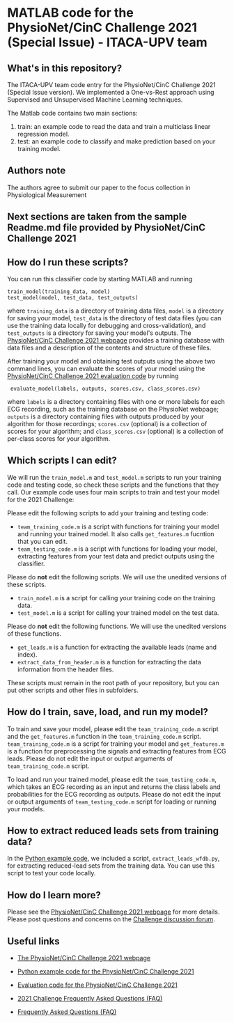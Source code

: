 # MATLAB code for the PhysioNet/CinC Challenge 2021 (Special Issue) - ITACA-UPV team

## What's in this repository?

The ITACA-UPV team code entry for the PhysioNet/CinC Challenge 2021 (Special Issue version).
We implemented a One-vs-Rest approach using Supervised and Unsupervised Machine Learning techniques.

The Matlab code contains two main sections: 
1. train: an example code to read the data and train a multiclass linear regression model.
2. test: an example code to classify and make prediction based on your training model. 

## Authors note
The authors agree to submit our paper to the focus collection in Physiological Measurement



## Next sections are taken from the sample Readme.md file provided by PhysioNet/CinC Challenge 2021

## How do I run these scripts?

You can run this classifier code by starting MATLAB and running

    train_model(training_data, model)
    test_model(model, test_data, test_outputs)

where `training_data` is a directory of training data files, `model` is a directory for saving your model, `test_data` is the directory of test data files (you can use the training data locally for debugging and cross-validation), and `test_outputs` is a directory for saving your model's outputs. The [PhysioNet/CinC Challenge 2021 webpage](https://physionetchallenges.org/2021/) provides a training database with data files and a description of the contents and structure of these files.

After training your model and obtaining test outputs using the above two command lines, you can evaluate the scores of your model using the [PhysioNet/CinC Challenge 2021 evaluation code](https://github.com/physionetchallenges/evaluation-2021) by running

     evaluate_model(labels, outputs, scores.csv, class_scores.csv)

where `labels` is a directory containing files with one or more labels for each ECG recording, such as the training database on the PhysioNet webpage; `outputs` is a directory containing files with outputs produced by your algorithm for those recordings; `scores.csv` (optional) is a collection of scores for your algorithm; and `class_scores.csv` (optional) is a collection of per-class scores for your algorithm.

## Which scripts I can edit?

We will run the `train_model.m` and `test_model.m` scripts to run your training code and testing code, so check these scripts and the functions that they call.
Our example code uses four main scripts to train and test your model for the 2021 Challenge: 

Please edit the following scripts to add your training and testing code:
* `team_training_code.m` is a script with functions for training your model and running your trained model. It also calls `get_features.m` fucntion that you can edit.
* `team_testing_code.m` is a script with functions for loading your model, extracting features from your test data and predict outputs using the classifier.

Please do **not** edit the following scripts. We will use the unedited versions of these scripts.
* `train_model.m` is a script for calling your training code on the training data.
* `test_model.m` is a script for calling your trained model on the test data.

Please do **not** edit the following functions. We will use the unedited versions of these functions.
* `get_leads.m` is a function for extracting the available leads (name and index).
* `extract_data_from_header.m` is a function for extracting the data information from the header files.

These scripts must remain in the root path of your repository, but you can put other scripts and other files in subfolders.


## How do I train, save, load, and run my model?

To train and save your model, please edit the `team_training_code.m` script and the `get_features.m` function in the `team_training_code.m` script. `team_training_code.m` is a script for training your model and `get_features.m` is a function for preprocessing the signals and extracting features from ECG leads. Please do not edit the input or output arguments of `team_training_code.m` script.

To load and run your trained model, please edit the `team_testing_code.m`, which takes an ECG recording as an input and returns the class labels and probabilities for the ECG recording as outputs. Please do not edit the input or output arguments of `team_testing_code.m` script for loading or running your models.

## How to extract reduced leads sets from training data?

In the [Python example code](https://github.com/physionetchallenges/python-classifier-2021), we included a script, `extract_leads_wfdb.py`, for extracting reduced-lead sets from the training data. You can use this script to test your code locally.

## How do I learn more?

Please see the [PhysioNet/CinC Challenge 2021 webpage](https://physionetchallenges.org/2021/) for more details. Please post questions and concerns on the [Challenge discussion forum](https://groups.google.com/forum/#!forum/physionet-challenges).

## Useful links

- [The PhysioNet/CinC Challenge 2021 webpage](https://physionetchallenges.org/2021/)

- [Python example code for the PhysioNet/CinC Challenge 2021](https://github.com/physionetchallenges/python-classifier-2021)

- [Evaluation code for the PhysioNet/CinC Challenge 2021](https://github.com/physionetchallenges/evaluation-2021)

- [2021 Challenge Frequently Asked Questions (FAQ)](https://physionetchallenges.org/2021/faq/) 

- [Frequently Asked Questions (FAQ)](https://physionetchallenges.org/faq/)
